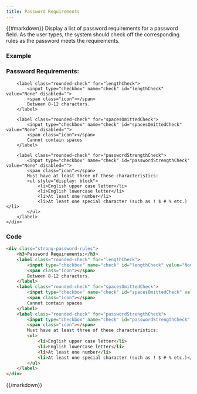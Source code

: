 ```yaml
---
title: Password Requirements
---
```

{{#markdown}}
Display a list of password requirements for a password field. As the user types,
the system should check off the corresponding rules as the password meets the requirements.

### Example
<div class="library__example">
    <div class="strong-password-rules">
        <h3>Password Requirements:</h3>

        <label class="rounded-check" for="lengthCheck">
            <input type="checkbox" name="check" id="lengthCheck" value="None" disabled="">
            <span class="icon"></span>
            Between 8-12 characters.
        </label>

        <label class="rounded-check" for="spacesOmittedCheck">
            <input type="checkbox" name="check" id="spacesOmittedCheck" value="None" disabled="">
            <span class="icon"></span>
            Cannot contain spaces
        </label>

        <label class="rounded-check" for="passwordStrengthCheck">
            <input type="checkbox" name="check" id="passwordStrengthCheck" value="None" disabled="">
            <span class="icon"></span>
            Must have at least three of these characteristics:
            <ul style="display: block">
                <li>English upper case letter</li>
                <li>English lowercase letter</li>
                <li>At least one number</li>
                <li>At least one special character (such as ! $ # % etc.)</li>
            </ul>
        </label>
    </div>
</div>

### Code
```html
<div class="strong-password-rules">
    <h3>Password Requirements:</h3>
    <label class="rounded-check" for="lengthCheck">
        <input type="checkbox" name="check" id="lengthCheck" value="None" disabled="">
        <span class="icon"></span>
        Between 8-12 characters.
    </label>
    <label class="rounded-check" for="spacesOmittedCheck">
        <input type="checkbox" name="check" id="spacesOmittedCheck" value="None" disabled="">
        <span class="icon"></span>
        Cannot contain spaces
    </label>
    <label class="rounded-check" for="passwordStrengthCheck">
        <input type="checkbox" name="check" id="passwordStrengthCheck" value="None" disabled="">
        <span class="icon"></span>
        Must have at least three of these characteristics:
        <ul>
            <li>English upper case letter</li>
            <li>English lowercase letter</li>
            <li>At least one number</li>
            <li>At least one special character (such as ! $ # % etc.)</li>
        </ul>
    </label>
</div>
```
{{/markdown}}